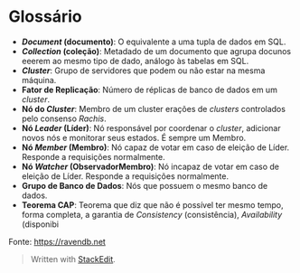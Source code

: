 
# Glossário
- ***Document* (documento)**: O equivalente a uma tupla de dados em SQL.
 - ***Collection* (coleção)**: Metadado de um documento que agrupa docunos eeerem ao mesmo tipo de dado, análogo às tabelas em SQL.
 - ***Cluster***: Grupo de servidores que podem ou não estar na mesma máquina.
 - **Fator de Replicação**: Número de réplicas de banco de dados em um *cluster*.
 - **Nó do *Cluster***: Membro de um cluster erações de *clusters* controlados pelo consenso *Rachis*.
 - **Nó *Leader* (Líder)**: Nó responsável por coordenar o *cluster*, adicionar novos nós e monitorar seus estados. É sempre um Membro.
 - **Nó *Member* (Membro)**: Nó capaz de votar em caso de eleição de Líder. Responde a requisições normalmente.
 - **Nó *Watcher* (ObservadorMembro)**: Nó incapaz de votar em caso de eleição de Líder. Responde a requisições normalmente.
 - **Grupo de Banco de Dados**: Nós que possuem o mesmo banco de dados.
 - **Teorema CAP**: Teorema que diz que não é possível ter mesmo tempo,  forma completa, a garantia de *Consistency* (consistência), *Availability* (disponibi 

Fonte: https://ravendb.net

> Written with [StackEdit](https://stackedit.io/).
<!--stackedit_data:
eyJoaXN0b3J5IjpbMTczNjUyMzk3NCwxNzM0MDEyMjg1LC0zND
k5NzIwNzEsMTU5MzMyMzE2NCw0MDYxNjA2MzMsLTU1MTQ1ODcz
MSwxMjk4MDkxNzgxLDc4NDA0MDk2OSwtMTM5MTIzNzEzMiwtMT
ExNjYwNDY4M119
-->